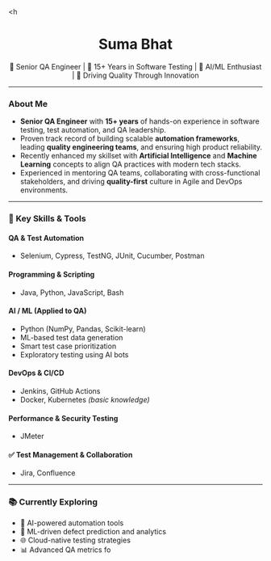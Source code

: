 <h<h1 align="center">Suma Bhat</h1>

<p align="center">
  💼 Senior QA Engineer | 🧪 15+ Years in Software Testing | 🤖 AI/ML Enthusiast | 🚀 Driving Quality Through Innovation
</p>

---

###  About Me

- **Senior QA Engineer** with **15+ years** of hands-on experience in software testing, test automation, and QA leadership.
- Proven track record of building scalable **automation frameworks**, leading **quality engineering teams**, and ensuring high product reliability.
- Recently enhanced my skillset with **Artificial Intelligence** and **Machine Learning** concepts to align QA practices with modern tech stacks.
- Experienced in mentoring QA teams, collaborating with cross-functional stakeholders, and driving **quality-first** culture in Agile and DevOps environments.

---

### 🚀 Key Skills & Tools

#### QA & Test Automation
- Selenium, Cypress, TestNG, JUnit, Cucumber, Postman

#### Programming & Scripting
- Java, Python, JavaScript, Bash

#### AI / ML (Applied to QA)
- Python (NumPy, Pandas, Scikit-learn)
- ML-based test data generation
- Smart test case prioritization
- Exploratory testing using AI bots

#### DevOps & CI/CD
- Jenkins, GitHub Actions
- Docker, Kubernetes *(basic knowledge)*

#### Performance & Security Testing
- JMeter

#### ✅ Test Management & Collaboration
- Jira, Confluence

---

### 📚 Currently Exploring

- 🤖 AI-powered automation tools 
- 🧬 ML-driven defect prediction and analytics
- 🌐 Cloud-native testing strategies
- 📊 Advanced QA metrics fo

